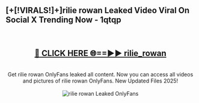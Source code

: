 <h2>[+[!VIRALS!]+]rilie rowan Leaked Video Viral On Social X Trending Now - 1qtqp</h2>
<br>
<div align="center">
<h2><a href="https://libra.edu.pl?rilie_rowan" rel="nofollow">🔴 CLICK HERE 🌐==►► rilie_rowan</a></h2>
<br>
Get rilie rowan OnlyFans leaked all content. Now you can access all videos and pictures of rilie rowan OnlyFans. New Updated Files 2025!
<br>
<br>
<a href="https://libra.edu.pl?rilie_rowan" rel="nofollow" data-target="animated-image.originalLink"><img src="https://i.ibb.co.com/WyWwxjT/player-gif2.gif" alt="rilie rowan Leaked OnlyFans" style="max-width: 100%; display: inline-block;" data-target="animated-image.originalImage"></a>
</div>
<br>